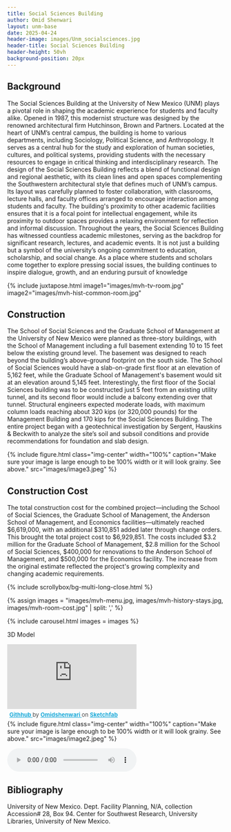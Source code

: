 ```yaml
---
title: Social Sciences Building
author: Omid Shenwari
layout: unm-base
date: 2025-04-24
header-image: images/Unm_socialsciences.jpg
header-title: Social Sciences Building
header-height: 50vh
background-position: 20px
---
```



## Background




The Social Sciences Building at the University of New Mexico (UNM) plays a pivotal role in shaping the academic experience for students and faculty alike. Opened in 1987, this modernist structure was designed by the renowned architectural firm Hutchinson, Brown and Partners. Located at the heart of UNM’s central campus, the building is home to various departments, including Sociology, Political Science, and Anthropology. It serves as a central hub for the study and exploration of human societies, cultures, and political systems, providing students with the necessary resources to engage in critical thinking and interdisciplinary research.
The design of the Social Sciences Building reflects a blend of functional design and regional aesthetic, with its clean lines and open spaces complementing the Southwestern architectural style that defines much of UNM’s campus. Its layout was carefully planned to foster collaboration, with classrooms, lecture halls, and faculty offices arranged to encourage interaction among students and faculty. The building's proximity to other academic facilities ensures that it is a focal point for intellectual engagement, while its proximity to outdoor spaces provides a relaxing environment for reflection and informal discussion.
Throughout the years, the Social Sciences Building has witnessed countless academic milestones, serving as the backdrop for significant research, lectures, and academic events. It is not just a building but a symbol of the university’s ongoing commitment to education, scholarship, and social change. As a place where students and scholars come together to explore pressing social issues, the building continues to inspire dialogue, growth, and an enduring pursuit of knowledge



[^note1]: This is my citation at the end of the FIRST paragraph.





{% include juxtapose.html
image1="images/mvh-tv-room.jpg"
image2="images/mvh-hist-common-room.jpg"





## Construction
The School of Social Sciences and the Graduate School of Management at the University of New Mexico were planned as three-story buildings, with the School of Management including a full basement extending 10 to 15 feet below the existing ground level. The basement was designed to reach beyond the building’s above-ground footprint on the south side. The School of Social Sciences would have a slab-on-grade first floor at an elevation of 5,162 feet, while the Graduate School of Management's basement would sit at an elevation around 5,145 feet. Interestingly, the first floor of the Social Sciences building was to be constructed just 5 feet from an existing utility tunnel, and its second floor would include a balcony extending over that tunnel. Structural engineers expected moderate loads, with maximum column loads reaching about 320 kips (or 320,000 pounds) for the Management Building and 170 kips for the Social Sciences Building. The entire project began with a geotechnical investigation by Sergent, Hauskins & Beckwith to analyze the site’s soil and subsoil conditions and provide recommendations for foundation and slab design.

{% include figure.html
  class="img-center"
  width="100%"
  caption="Make sure your image is large enough to be 100% width or it will look grainy. See above."
  src="images/image3.jpeg"
  %}
      


## Construction Cost
The total construction cost for the combined project—including the School of Social Sciences, the Graduate School of Management, the Anderson School of Management, and Economics facilities—ultimately reached $6,619,000, with an additional $310,851 added later through change orders. This brought the total project cost to $6,929,851. The costs included $3.2 million for the Graduate School of Management, $2.8 million for the School of Social Sciences, $400,000 for renovations to the Anderson School of Management, and $500,000 for the Economics facility. The increase from the original estimate reflected the project's growing complexity and changing academic requirements.



<!-- this is an unclosed div that needs to be closed with bg-multi-long-close-->








{% include scrollybox/bg-multi-long-close.html %}





{% assign images = 
"images/mvh-menu.jpg,
images/mvh-history-stays.jpg,
images/mvh-room-cost.jpg" | split: ','
%}

{% include carousel.html
images = images 
%}





3D Model
<div class="sketchfab-embed-wrapper"> <iframe title="Githhub" frameborder="0" allowfullscreen mozallowfullscreen="true" webkitallowfullscreen="true" allow="autoplay; fullscreen; xr-spatial-tracking" xr-spatial-tracking execution-while-out-of-viewport execution-while-not-rendered web-share src="https://sketchfab.com/models/a627cdd564944b49898a1dc32a2fac6a/embed"> </iframe> <p style="font-size: 13px; font-weight: normal; margin: 5px; color: #4A4A4A;"> <a href="https://sketchfab.com/3d-models/githhub-a627cdd564944b49898a1dc32a2fac6a?utm_medium=embed&utm_campaign=share-popup&utm_content=a627cdd564944b49898a1dc32a2fac6a" target="_blank" rel="nofollow" style="font-weight: bold; color: #1CAAD9;"> Githhub </a> by <a href="https://sketchfab.com/Omidshenwari?utm_medium=embed&utm_campaign=share-popup&utm_content=a627cdd564944b49898a1dc32a2fac6a" target="_blank" rel="nofollow" style="font-weight: bold; color: #1CAAD9;"> Omidshenwari </a> on <a href="https://sketchfab.com?utm_medium=embed&utm_campaign=share-popup&utm_content=a627cdd564944b49898a1dc32a2fac6a" target="_blank" rel="nofollow" style="font-weight: bold; color: #1CAAD9;">Sketchfab</a></p></div>
{% include figure.html
  class="img-center"
  width="100%"
  caption="Make sure your image is large enough to be 100% width or it will look grainy. See above."
  src="images/image2.jpeg"
  %}


 <audio controls src="Audio2136.mp3"></audio>
  ## Bibliography
  University of New Mexico. Dept. Facility Planning, N/A, collection Accession# 28, Box 94. Center for Southwest Research, University Libraries, University of New Mexico.

